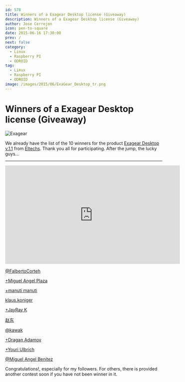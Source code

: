 ```yaml
---
id: 578
title: Winners of a Exagear Desktop license (Giveaway)
description: Winners of a Exagear Desktop license (Giveaway)
author: Jose Cerrejon
icon: pen-to-square
date: 2015-06-16 17:30:00
prev: /
next: false
category:
  - Linux
  - Raspberry PI
  - ODROID
tag:
  - Linux
  - Raspberry PI
  - ODROID
image: /images/2015/06/ExaGear_Desktop_tr.png
---
```


# Winners of a Exagear Desktop license (Giveaway)

![Exagear](/images/2015/06/ExaGear_Desktop_tr.png)

We already have the list of the 10 winners for the product [Exagear Desktop v.1.1](http://eltechs.com/product/exagear-desktop/?utm_source=misapuntesde&utm_medium=post_part1&utm_campaign=ED_May2015_release) from [Eltechs](http://eltechs.com/?utm_source=misapuntesde&utm_medium=post_part1&utm_campaign=ED_May2015_release). Thank you all for participating. After the jump, the lucky guys...

- - -
<iframe width="560" height="315" src="https://www.youtube.com/embed/4GUP27TJ5w4" frameborder="0" allowfullscreen></iframe>

[@FalbertoCorteh](https://twitter.com/FalbertoCorteh/status/607804083295166464?s=09)

[+Miguel Angel Plaza](https://plus.google.com/108628245920233287308/posts/HrRrfkCFdUe)

[+manuti manuti](https://plus.google.com/u/0/+manutimanuti/posts/YRVWTjSS16Z)

[klaus.koniger](https://www.facebook.com/klaus.koniger/posts/847207798694528)

[+JayRay K](https://plus.google.com/104079196038886645694/posts/ara7B5WGz9w)

[赵东](https://www.facebook.com/profile.php?id=100009214794286)

[@kawak](https://twitter.com/xkawakx/status/608027240148926465)

[+Dragan Adamov](https://plus.google.com/105725724171581406759/posts/B1P3Ayksna8)

[+Youri Ulbrich](https://plus.google.com/107134342712859022383/posts/1uH2uko3Siu)

[@Miguel Angel Ben&iacute;tez](https://twitter.com/manbenitez/status/608655561320755200)


Congratulations!, especially for my followers. For others, there is provided another contest soon if you have not been winner in it.